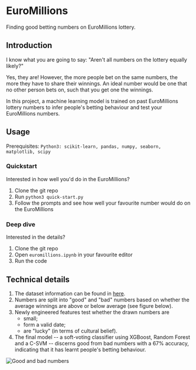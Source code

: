 # EuroMillions
Finding good betting numbers on EuroMillions lottery.

## Introduction

I know what you are going to say: "Aren't all numbers on the lottery
equally likely?"

Yes, they are! However, the more people bet on the same numbers, the
more they have to share their winnings. An ideal number would be one
that no other person bets on, such that you get one the winnings.

In this project, a machine learning model is trained on past EuroMillions
lottery numbers to infer people's betting behaviour and test your EuroMillions numbers.



## Usage

Prerequisites:
`Python3: scikit-learn, pandas, numpy, seaborn, matplotlib, scipy`
### Quickstart

Interested in how well you'd do in the EuroMillions?

1. Clone the git repo 
2. Run `python3 quick-start.py`
3. Follow the prompts and see how well your favourite number would do 
   on the EuroMillions

### Deep dive 

Interested in the details?


1. Clone the git repo
2. Open `euromillions.ipynb` in your favourite editor
3. Run the code



## Technical details

1. The dataset information can be found in
[here](./datasets).
2. Numbers are split into "good" and "bad" numbers based on whether
the average winnings are above or below average (see figure below).
3. Newly engineered features test whether the drawn numbers are
   - small;
   - form a valid date;
   - are "lucky" (in terms of cultural belief).
4. The final model -- a soft-voting classifier using
XGBoost, Random Forest and a C-SVM -- discerns good from bad numbers
with a 67% accuracy, indicating that it has learnt people's betting behaviour.

![Good and bad numbers](./plots/avg-winnings-class.png "Distribution of
 winnings at the lottery")

